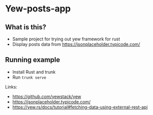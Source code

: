 # Yew-posts-app

## What is this?

- Sample project for trying out yew framework for rust
- Display posts data from https://jsonplaceholder.typicode.com/

## Running example

- Install Rust and trunk
- Run `trunk serve`

Links:

- https://github.com/yewstack/yew
- https://jsonplaceholder.typicode.com/
- https://yew.rs/docs/tutorial#fetching-data-using-external-rest-api
